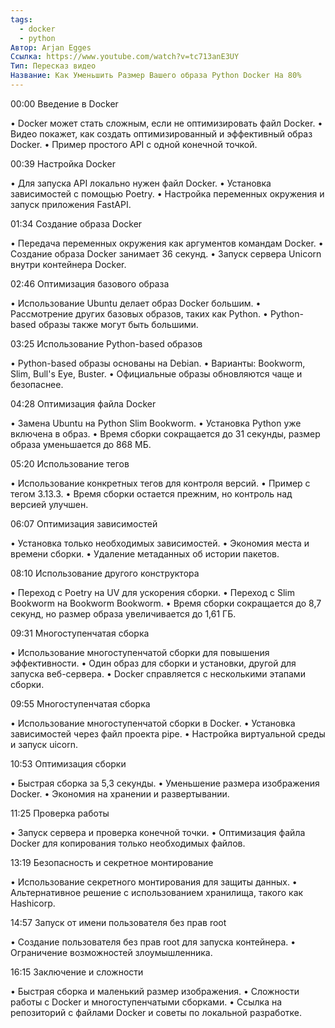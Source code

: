 ```yaml
---
tags:
  - docker
  - python
Автор: Arjan Egges
Ссылка: https://www.youtube.com/watch?v=tc713anE3UY
Тип: Пересказ видео
Название: Как Уменьшить Размер Вашего образа Python Docker На 80%
---
```

00:00 Введение в Docker

• Docker может стать сложным, если не оптимизировать файл Docker.
• Видео покажет, как создать оптимизированный и эффективный образ Docker.
• Пример простого API с одной конечной точкой.

00:39 Настройка Docker

• Для запуска API локально нужен файл Docker.
• Установка зависимостей с помощью Poetry.
• Настройка переменных окружения и запуск приложения FastAPI.

01:34 Создание образа Docker

• Передача переменных окружения как аргументов командам Docker.
• Создание образа Docker занимает 36 секунд.
• Запуск сервера Unicorn внутри контейнера Docker.

02:46 Оптимизация базового образа

• Использование Ubuntu делает образ Docker большим.
• Рассмотрение других базовых образов, таких как Python.
• Python-based образы также могут быть большими.

03:25 Использование Python-based образов

• Python-based образы основаны на Debian.
• Варианты: Bookworm, Slim, Bull's Eye, Buster.
• Официальные образы обновляются чаще и безопаснее.

04:28 Оптимизация файла Docker

• Замена Ubuntu на Python Slim Bookworm.
• Установка Python уже включена в образ.
• Время сборки сокращается до 31 секунды, размер образа уменьшается до 868 МБ.

05:20 Использование тегов

• Использование конкретных тегов для контроля версий.
• Пример с тегом 3.13.3.
• Время сборки остается прежним, но контроль над версией улучшен.

06:07 Оптимизация зависимостей

• Установка только необходимых зависимостей.
• Экономия места и времени сборки.
• Удаление метаданных об истории пакетов.

08:10 Использование другого конструктора

• Переход с Poetry на UV для ускорения сборки.
• Переход с Slim Bookworm на Bookworm Bookworm.
• Время сборки сокращается до 8,7 секунд, но размер образа увеличивается до 1,61 ГБ.

09:31 Многоступенчатая сборка

• Использование многоступенчатой сборки для повышения эффективности.
• Один образ для сборки и установки, другой для запуска веб-сервера.
• Docker справляется с несколькими этапами сборки.

09:55 Многоступенчатая сборка

• Использование многоступенчатой сборки в Docker.
• Установка зависимостей через файл проекта pipe.
• Настройка виртуальной среды и запуск uicorn.

10:53 Оптимизация сборки

• Быстрая сборка за 5,3 секунды.
• Уменьшение размера изображения Docker.
• Экономия на хранении и развертывании.

11:25 Проверка работы

• Запуск сервера и проверка конечной точки.
• Оптимизация файла Docker для копирования только необходимых файлов.

13:19 Безопасность и секретное монтирование

• Использование секретного монтирования для защиты данных.
• Альтернативное решение с использованием хранилища, такого как Hashicorp.

14:57 Запуск от имени пользователя без прав root

• Создание пользователя без прав root для запуска контейнера.
• Ограничение возможностей злоумышленника.

16:15 Заключение и сложности

• Быстрая сборка и маленький размер изображения.
• Сложности работы с Docker и многоступенчатыми сборками.
• Ссылка на репозиторий с файлами Docker и советы по локальной разработке.

